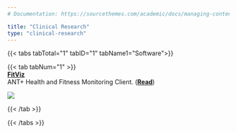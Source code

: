 ```yaml
---
# Documentation: https://sourcethemes.com/academic/docs/managing-content/

title: "Clinical Research"
type: "clinical-research"
---
```


{{< tabs tabTotal="1" tabID="1" tabName1="Software">}}


{{< tab tabNum="1" >}}
<br>
<b><u>FitViz</u></b><br>
ANT+ Health and Fitness Monitoring Client. (<b><a href="/project/fitviz/">Read</a></b>)

<a href="/project/fitviz/"><img src="/project/fitviz/featured.PNG" /></img></a>

{{< /tab >}}

{{< /tabs >}}
